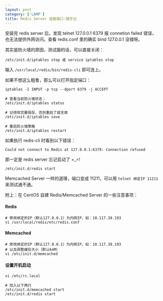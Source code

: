```yaml
---
layout: post
category: ['LAMP']
title: Redis Server 连接端口-随手记
---
```


安装完 redis server 后，发现 telnet 127.0.0.1 6379 报 connetion failed 错误，也无法提供外网访问。查看 redis.conf 里的确实 bind 127.0.0.1 没错呀。

其实是防火墙的原因，测试服的话，可以直接关闭：

    /etc/init.d/iptables stop 或 service iptables stop

输入 `/usr/local/redis/bin/redis-cli` 即可连上。

如果不想这么粗鲁，那么可以打开指定端口：

    iptables -I INPUT -p tcp --dport 6379 -j ACCEPT

    # 查看当前防火墙状态：
    /etc/init.d/iptables status

    # 记得改完要保存，否则重启了就无效
    /etc/init.d/iptables save

    # 重启防火墙策略
    /etc/init.d/iptables restart

如果执行 redis-cli 时看到以下错误：

    Could not connect to Redis at 127.0.0.1:6379: Connection refused

那一定是 redis server 忘记启动了 =_=!

    /etc/init.d/redis start

Memcached Server 一样的道理，端口变成 11211，可以用 `telnet 绑定IP 11211` 来测试通不通。

附上：在 CentOS 自建 Redis/Memcached Server 的一些注意事项：

#### Redis

    # 修改绑定的IP（默认127.0.0.1）为内网IP，如：10.117.38.193
    vi /usr/local/redis/etc/redis.conf

#### Memcached

    # 修改绑定的IP（默认127.0.0.1）为内网IP，如：10.117.38.193
    # 以及调整缓存大小（默认64M）
    vi /etc/init.d/memcached

#### 设置开机启动

    vi /etc/rc.local

    # 加入以下两行
    /etc/init.d/memcached start
    /etc/init.d/redis start


